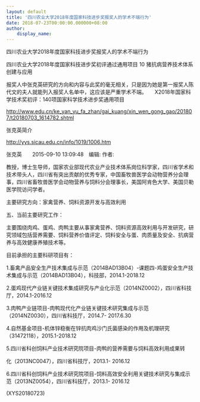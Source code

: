 ```yaml
---
layout: default
title: '四川农业大学2018年度国家科技进步奖报奖人的学术不端行为'
date: 2018-07-23T00:00:00.000000+08:00
author:
    display_name: 
---
```


四川农业大学2018年度国家科技进步奖报奖人的学术不端行为

四川农业大学2018年度国家科技进步奖初评通过通用项目 10 猪抗病营养技术体系创建与应用

报奖人中张克英研究的方向和内容与此奖的毫无相关，只是因为她是第一报奖人陈代文的夫人就能列入报奖人名单中，这应该是严重学术不端。　　X2018年国家科学技术奖初评：140项国家科学技术进步奖通用项目

http://www.edu.cn/ke_yan_yu_fa_zhan/gai_kuang/xin_wen_gong_gao/201807/t20180703_1614782.shtml

张克英简介

http://yys.sicau.edu.cn/info/1019/1006.htm

张克英　　2015-09-10 13:09:48　编辑: 作者:

教授，博士生导师，国家农业部现代农业产业技术体系岗位科学家，四川省学术和技术带头人，四川省有突出贡献的优秀专家，中国畜牧兽医学会动物营养分会理事，四川省畜牧兽医学会动物营养与饲料分会理事长，美国阿肯色大学、美国贝勒医学院访问学者。

主要研究方向：家禽营养、饲料资源开发与高效利用

五、当前主要研究工作：

主要围绕肉鸡、蛋鸡、肉鸭主要从事家禽营养、饲料资源高效利用与开发研究，研究领域包括营养需要、饲料营养价值评定、饲料安全与蛋、肉质量及安全、抗病营养与高效健康养殖技术等。

目前承担的主要科研项目有：

1.畜禽产品安全生产技术集成与示范（2014BAD13B04）-课题四-鸡蛋安全生产技术集成与示范（2014BAD13B04），科技部，2014.1-2018.12

2.蛋鸡现代产业链关键技术集成研究与产业化示范（2014NZ0002），四川省科技厅，2014.1-2016.12

3.肉鸭产业链项目-肉鸭现代化产业链关键技术研究集成与示范（2014NZ0030），四川省科技厅，2014.7- 2017.6.30

4.自然基金项目-机体锌稳衡在锌抗肉鸡沙门氏菌感染的作用及机理研究（31472118），2015.1-2018.12

5.四川省科创饲料产业技术研究院项目-肉鸭的营养需要与饲料高效利用成果转

化（2013NC0047），四川省科技厅，2013.1- 2016.12

6.四川省科创饲料产业技术研究院项目-饲料高效安全利用关键技术研究与集成示范（2013NZ0054），四川省科技厅，2013.1- 2016.12

(XYS20180723)


